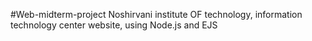 #Web-midterm-project
Noshirvani institute OF technology, information technology center website, using Node.js and EJS
